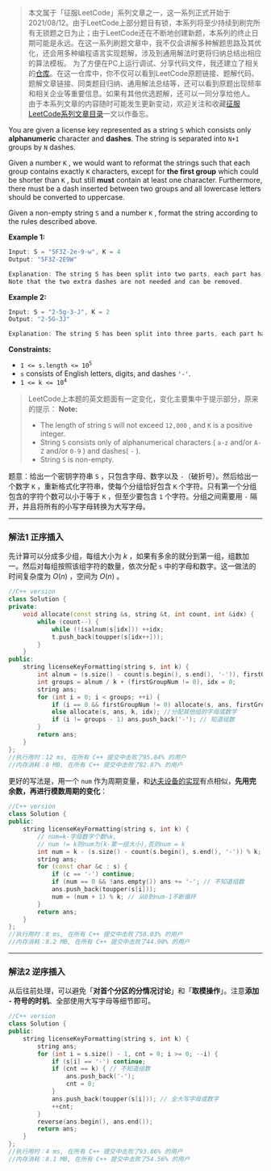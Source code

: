 > 本文属于「征服LeetCode」系列文章之一，这一系列正式开始于2021/08/12。由于LeetCode上部分题目有锁，本系列将至少持续到刷完所有无锁题之日为止；由于LeetCode还在不断地创建新题，本系列的终止日期可能是永远。在这一系列刷题文章中，我不仅会讲解多种解题思路及其优化，还会用多种编程语言实现题解，涉及到通用解法时更将归纳总结出相应的算法模板。
> <b></b>
> 为了方便在PC上运行调试、分享代码文件，我还建立了相关的[仓库](https://github.com/memcpy0/LeetCode-Conquest)。在这一仓库中，你不仅可以看到LeetCode原题链接、题解代码、题解文章链接、同类题目归纳、通用解法总结等，还可以看到原题出现频率和相关企业等重要信息。如果有其他优选题解，还可以一同分享给他人。
> <b></b>
> 由于本系列文章的内容随时可能发生更新变动，欢迎关注和收藏[征服LeetCode系列文章目录](https://memcpy0.blog.csdn.net/article/details/119656559)一文以作备忘。

You are given a license key represented as a string `S` which consists only **alphanumeric** character and **dashes**. The string is separated into `N+1` groups by `N` dashes.

Given a number `K` , we would want to reformat the strings such that each group contains exactly `K` characters, except for **the first group** which could be shorter than `K` , but still **must** contain at least one character. Furthermore, there must be a dash inserted between two groups and all lowercase letters should be converted to uppercase.

Given a non-empty string `S` and a number `K` , format the string according to the rules described above.

**Example 1:**
```swift
Input: S = "5F3Z-2e-9-w", K = 4
Output: "5F3Z-2E9W"

Explanation: The string S has been split into two parts, each part has 4 characters.
Note that the two extra dashes are not needed and can be removed.
```


**Example 2:**
```swift
Input: S = "2-5g-3-J", K = 2
Output: "2-5G-3J"

Explanation: The string S has been split into three parts, each part has 2 characters except the first part as it could be shorter as mentioned above.
```

**Constraints:**
<ul>
	<li><code>1 &lt;= s.length &lt;= 10<sup>5</sup></code></li>
	<li><code>s</code> consists of English letters, digits, and dashes <code>'-'</code>.</li>
	<li><code>1 &lt;= k &lt;= 10<sup>4</sup></code></li>
</ul>


> LeetCode上本题的英文题面有一定变化，变化主要集中于提示部分，原来的提示：
> **Note:**
> - The length of string `S` will not exceed `12,000` , and `K` is a positive integer.
> - String `S` consists only of alphanumerical characters ( `a-z` and/or `A-Z` and/or `0-9` ) and dashes( `-` ).
> - String `S` is non-empty.

题意：给出一个密钥字符串 `S` ，只包含字母、数字以及 `-`（破折号）。然后给出一个数字 `K` ，重新格式化字符串，使每个分组恰好包含 `K` 个字符。只有第一个分组包含的字符个数可以小于等于 `K` ，但至少要包含  `1` 个字符。分组之间需要用 `-` 隔开，并且将所有的小写字母转换为大写字母。
 
---
### 解法1 正序插入
先计算可以分成多少组，每组大小为 $k$ ，如果有多余的就分到第一组，组数加一。然后对每组按照该组字符的数量，依次分配 `s` 中的字母和数字。这一做法的时间复杂度为 $O(n)$ ，空间为 $O(n)$ 。
```cpp
//C++ version
class Solution {
private:
    void allocate(const string &s, string &t, int count, int &idx) {
        while (count--) {
            while (!isalnum(s[idx])) ++idx;
            t.push_back(toupper(s[idx++]));
        }
    }
public:
    string licenseKeyFormatting(string s, int k) { 
        int alnum = (s.size() - count(s.begin(), s.end(), '-')), firstGroupNum = alnum % k;
        int groups = alnum / k + (firstGroupNum != 0), idx = 0;
        string ans;
        for (int i = 0; i < groups; ++i) {
            if (i == 0 && firstGroupNum != 0) allocate(s, ans, firstGroupNum, idx); //分配第一组的字母或数字
            else allocate(s, ans, k, idx); //分配其他组的字母或数字
            if (i != groups - 1) ans.push_back('-'); // 知道组数
        }
        return ans;
    }
};
//执行用时：12 ms, 在所有 C++ 提交中击败了95.84% 的用户
//内存消耗：8 MB, 在所有 C++ 提交中击败了82.87% 的用户
```
更好的写法是，用一个 `num` 作为周期变量，和[达夫设备的实现](https://en.wikipedia.org/wiki/Duff's_device)有点相似，**先用完余数，再进行模数周期的变化**：
```cpp
//C++ version
class Solution { 
public:
    string licenseKeyFormatting(string s, int k) { 
    	// num=k-字母数字个数%k,
    	// num != k则num为(k-第一组大小),否则num = k
        int num = k - (s.size() - count(s.begin(), s.end(), '-')) % k; 
        string ans;
        for (const char &c : s) {
            if (c == '-') continue; 
            if (num == 0 && !ans.empty()) ans += '-'; // 不知道组数
            ans.push_back(toupper(s[i]));
            num = (num + 1) % k; // 从0到num-1不断循环
        }
        return ans;
    }
};
//执行用时：8 ms, 在所有 C++ 提交中击败了58.03% 的用户
//内存消耗：8.2 MB, 在所有 C++ 提交中击败了44.90% 的用户
```
---
### 解法2 逆序插入
从后往前处理，可以避免「**对首个分区的分情况讨论**」和「**取模操作**」。注意**添加 `-` 符号的时机**、全部使用大写字母等细节即可。
```cpp
//C++ version
class Solution {
public:
    string licenseKeyFormatting(string s, int k) { 
        string ans;
        for (int i = s.size() - 1, cnt = 0; i >= 0; --i) {
            if (s[i] == '-') continue;
            if (cnt == k) { // 不知道组数
                ans.push_back('-');
                cnt = 0;
            }
            ans.push_back(toupper(s[i])); // 全大写字母或数字
            ++cnt;
        }
        reverse(ans.begin(), ans.end());
        return ans;
    }
};
//执行用时：4 ms, 在所有 C++ 提交中击败了93.86% 的用户
//内存消耗：8.1 MB, 在所有 C++ 提交中击败了54.56% 的用户
```
